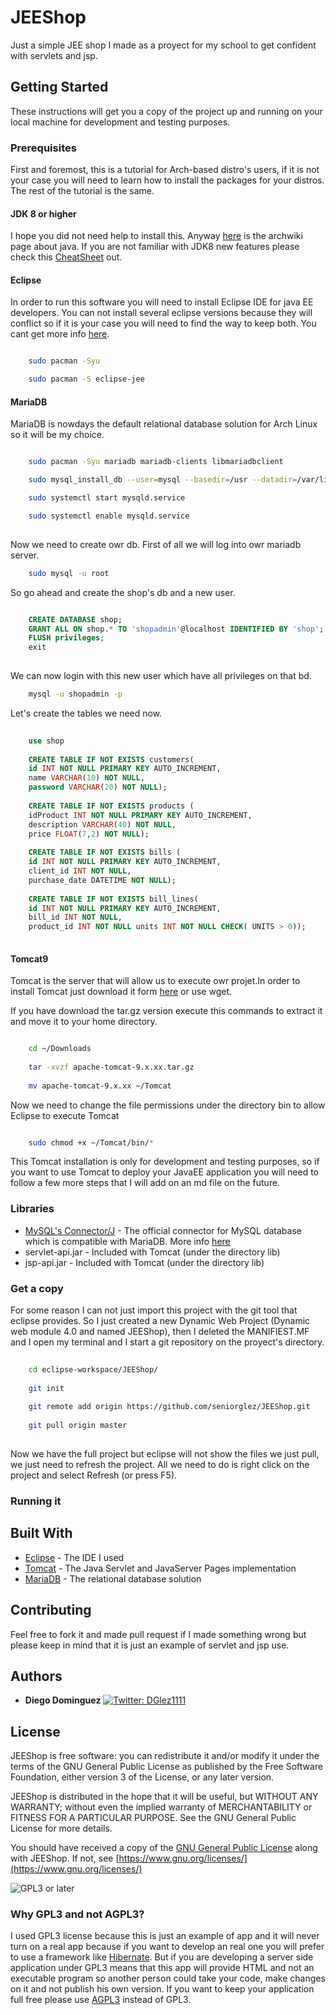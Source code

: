 # JEEShop

Just a simple JEE shop I made as a proyect for my school to get confident with servlets and jsp.

## Getting Started

These instructions will get you a copy of the project up and running on your local machine for development and testing purposes.

### Prerequisites

First and foremost, this is a tutorial for Arch-based distro's users, if it is not your case you will need to learn how to install the packages for your distros. The rest of the tutorial is the same.

#### JDK 8 or higher

I hope you did not need help to install this. Anyway [here](https://wiki.archlinux.org/index.php/Java#Installation) is the archwiki page about java. If you are not familiar with JDK8 new features please check this [CheatSheet](https://github.com/BafS/Java8-CheatSheet/blob/master/README.md) out.

#### Eclipse

In order to run this software you will need to install Eclipse IDE for java EE developers. You can not install several eclipse versions because they will conflict so if it is your case you will need to find the way to keep both.
You cant get more info [here](https://wiki.archlinux.org/index.php/Eclipse).

```bash

	sudo pacman -Syu

	sudo pacman -S eclipse-jee


```

#### MariaDB

MariaDB is nowdays the default relational database solution for Arch Linux so it will be my choice.

```bash

	sudo pacman -Syu mariadb mariadb-clients libmariadbclient

	sudo mysql_install_db --user=mysql --basedir=/usr --datadir=/var/lib/mysql

	sudo systemctl start mysqld.service

	sudo systemctl enable mysqld.service
	
```
Now we need to create owr db. First of all we will log into owr mariadb server.

```bash
	sudo mysql -u root

```
So go ahead and create the shop's db and a new user.

```sql

	CREATE DATABASE shop;
	GRANT ALL ON shop.* TO 'shopadmin'@localhost IDENTIFIED BY 'shop';
	FLUSH privileges;
	exit
	
```

We can now login with this new user which have all privileges on that bd.

```bash
	mysql -u shopadmin -p

```

Let's create the tables we need now.

```sql
	
	use shop
	
	CREATE TABLE IF NOT EXISTS customers(
	id INT NOT NULL PRIMARY KEY AUTO_INCREMENT,
	name VARCHAR(10) NOT NULL,
	password VARCHAR(20) NOT NULL);
	
	CREATE TABLE IF NOT EXISTS products (
	idProduct INT NOT NULL PRIMARY KEY AUTO_INCREMENT, 
	description VARCHAR(40) NOT NULL, 
	price FLOAT(7,2) NOT NULL);
	
	CREATE TABLE IF NOT EXISTS bills (
	id INT NOT NULL PRIMARY KEY AUTO_INCREMENT,
	client_id INT NOT NULL,
	purchase_date DATETIME NOT NULL);
	
	CREATE TABLE IF NOT EXISTS bill_lines(
	id INT NOT NULL PRIMARY KEY AUTO_INCREMENT,
	bill_id INT NOT NULL,
	product_id INT NOT NULL units INT NOT NULL CHECK( UNITS > 0));
	
```

#### Tomcat9

Tomcat is the server that will allow us to execute owr projet.In order to install Tomcat just download it form [here](https://tomcat.apache.org/download-90.cgi) or use wget.

If you have download the tar.gz version execute this commands to extract it and move it to your home directory.

```bash

	cd ~/Downloads
	
	tar -xvzf apache-tomcat-9.x.xx.tar.gz
	
	mv apache-tomcat-9.x.xx ~/Tomcat	

```

Now we need to change the file permissions under the directory bin to allow Eclipse to execute Tomcat

```bash

	sudo chmod +x ~/Tomcat/bin/*

```
This Tomcat installation is only for development and testing purposes, so if you want to use Tomcat to deploy your JavaEE application you will need to follow a few more steps that I will add on an md file on the future.

### Libraries
* [MySQL's Connector/J](https://dev.mysql.com/downloads/connector/j/5.1.html) - The official connector for MySQL database which is compatible with MariaDB. More info [here](https://stackoverflow.com/questions/7592056/am-i-using-jdbc-connection-pooling)
* servlet-api.jar - Included with Tomcat (under the directory lib)
* jsp-api.jar - Included with Tomcat (under the directory lib)

### Get a copy

For some reason I can not just import this project with the git tool that eclipse provides. So I just created a new Dynamic Web Project (Dynamic web module 4.0 and named JEEShop), then I deleted the MANIFIEST.MF and I open my terminal and I start a git repository on the proyect's directory.

```bash
	
	cd eclipse-workspace/JEEShop/
	
	git init
	
	git remote add origin https://github.com/seniorglez/JEEShop.git
	
	git pull origin master
	
```

Now we have the full project but eclipse will not show the files we just pull, we just need to refresh the project. All we need to do is right click on the project and select Refresh (or press F5).


### Running it 


## Built With

* [Eclipse](https://www.eclipse.org/) - The IDE I used
* [Tomcat](http://tomcat.apache.org/) - The Java Servlet and JavaServer Pages implementation
* [MariaDB](https://mariadb.org/) - The relational database solution

## Contributing

Feel free to fork it and made pull request if I made something wrong but please keep in mind that it is just an example of servlet and jsp use.


## Authors

* **Diego Dominguez**   <a href="https://twitter.com/DGlez1111" target="_blank">
    <img alt="Twitter: DGlez1111" src="https://img.shields.io/twitter/follow/DGlez1111.svg?style=social" />
  </a>

## License

JEEShop is free software: you can redistribute it and/or modify
it under the terms of the GNU General Public License as published by
the Free Software Foundation, either version 3 of the License, or any later version.

JEEShop is distributed in the hope that it will be useful,
but WITHOUT ANY WARRANTY; without even the implied warranty of
MERCHANTABILITY or FITNESS FOR A PARTICULAR PURPOSE.  See the
GNU General Public License for more details.

You should have received a copy of the [GNU General Public License](LICENSE)
along with JEEShop. If not, see [https://www.gnu.org/licenses/](https://www.gnu.org/licenses/)

![GPL3 or later](https://www.gnu.org/graphics/gplv3-or-later.png)

### Why GPL3 and not AGPL3?

I used GPL3 license because this is just an example of app and it will never turn on a real app because if you want to develop an real one you will prefer to use a framework like [Hibernate](https://hibernate.org/). But if you are developing a server side application under GPL3 means that this app will provide HTML and not an executable program so another person could take your code, make changes on it and not publish his own version. If you want to keep your application full free please use [AGPL3](https://www.gnu.org/licenses/agpl-3.0.en.html) instead of GPL3.
